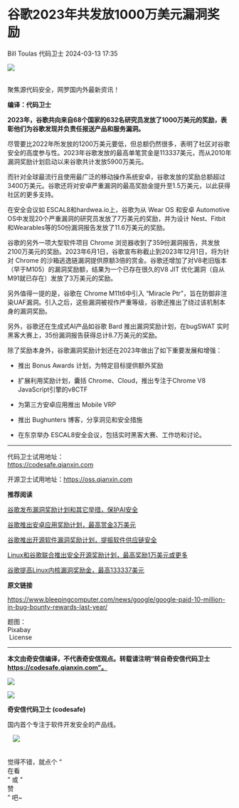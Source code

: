 #  谷歌2023年共发放1000万美元漏洞奖励   
Bill Toulas  代码卫士   2024-03-13 17:35  
  
![](https://mmbiz.qpic.cn/mmbiz_gif/Az5ZsrEic9ot90z9etZLlU7OTaPOdibteeibJMMmbwc29aJlDOmUicibIRoLdcuEQjtHQ2qjVtZBt0M5eVbYoQzlHiaw/640?wx_fmt=gif "")  
  
   
聚焦源代码安全，网罗国内外最新资讯！  
  
**编译：代码卫士**  
  
**2023年，谷歌共向来自68个国家的632名研究员发放了1000万美元的奖励，表彰他们为谷歌发现并负责任报送产品和服务漏洞。**  
  
  
尽管要比2022年所发放的1200万美元要低，但总额仍然很多，表明了社区对谷歌安全的高度参与性。2023年谷歌发放的最高单笔赏金是113337美元，而从2010年漏洞奖励计划启动以来谷歌共计发放5900万美元。  
  
而针对全球最流行且使用最广泛的移动操作系统安卓，谷歌发放的奖励总额超过3400万美元。谷歌还将对安卓严重漏洞的最高奖励金提升至1.5万美元，以此获得社区的更多支持。  
  
在安全会议如 ESCAL8和hardwea.io上，谷歌为从 Wear OS 和安卓 Automotive OS中发现20个严重漏洞的研究员发放了7万美元的奖励，并为设计 Nest、Fitbit和Wearables等的50份漏洞报告发放了11.6万美元的奖励。  
  
谷歌的另外一项大型软件项目 Chrome 浏览器收到了359份漏洞报告，共发放2100万美元的奖励。2023年6月1日，谷歌宣布称截止到2023年12月1日，将为针对 Chrome 的沙箱逃逸链漏洞提供原额3倍的赏金。谷歌还增加了对V8老旧版本（早于M105）的漏洞奖励额，结果为一个已存在很久的V8 JIT 优化漏洞（自从M91就已存在）发放了3万美元的奖励。  
  
另外值得一提的是，谷歌在 Chrome M11t6中引入 “Miracle Ptr”，旨在防御非渲染UAF漏洞。引入之后，这些漏洞被视作严重等级，谷歌还推出了绕过该机制本身的漏洞奖励。  
  
另外，谷歌还在生成式AI产品如谷歌 Bard 推出漏洞奖励计划，在bugSWAT 实时黑客大赛上，35份漏洞报告获得总计8.7万美元的奖励。  
  
除了奖励本身外，谷歌漏洞奖励计划还在2023年做出了如下重要发展和增强：  
  
- 推出 Bonus Awards 计划，为特定目标提供额外奖励  
  
- 扩展利用奖励计划，囊括 Chrome、Cloud，推出专注于Chrome V8 JavaScript引擎的v8CTF  
  
- 为第三方安卓应用推出 Mobile VRP  
  
- 推出 Bughunters 博客，分享洞见和安全措施  
  
- 在东京举办 ESCAL8安全会议，包括实时黑客大赛、工作坊和讨论。  
  
  
  
  
****  
  
代码卫士试用地址：  
https://codesafe.qianxin.com  
  
开源卫士试用地址：https://oss.qianxin.com  
  
  
  
  
  
  
  
  
  
  
  
  
**推荐阅读**  
  
[谷歌发布漏洞奖励计划和其它举措，保护AI安全](http://mp.weixin.qq.com/s?__biz=MzI2NTg4OTc5Nw==&mid=2247517995&idx=2&sn=aa7c780dbbe15bdfa9149c612cc02a53&chksm=ea94b641dde33f57d58495235b0c8364876b2834bf5b00df2c2a91f9125634d621d15c9ac6d6&scene=21#wechat_redirect)  
  
  
[谷歌推出安卓应用奖励计划，最高赏金3万美元](http://mp.weixin.qq.com/s?__biz=MzI2NTg4OTc5Nw==&mid=2247516557&idx=1&sn=c5b0b33ec535dbef4720e3ee78d2af0a&chksm=ea94b0e7dde339f157a4a05676f75b42a307ecc12eaeddf553d77f0763783564b7f1d2ff9376&scene=21#wechat_redirect)  
  
  
[谷歌推出开源软件漏洞奖励计划，提振软件供应链安全](http://mp.weixin.qq.com/s?__biz=MzI2NTg4OTc5Nw==&mid=2247513721&idx=1&sn=9ccc0511cb8d6c7134eb54700130f1b7&chksm=ea948713dde30e0503874ed6e5ebcd5a90933ef86048fd21466e73431420b799a861f800164a&scene=21#wechat_redirect)  
  
  
[Linux和谷歌联合推出安全开源奖励计划，最高奖励1万美元或更多](http://mp.weixin.qq.com/s?__biz=MzI2NTg4OTc5Nw==&mid=2247513617&idx=2&sn=4f50589d2631ebc4ee55cbbb21d52fbd&chksm=ea94877bdde30e6db6623e64b233c7a81ddcaa9a50d7211c608a26c1e48cf51a1ee2101991d5&scene=21#wechat_redirect)  
  
  
[谷歌提高Linux内核漏洞奖励金，最高133337美元](http://mp.weixin.qq.com/s?__biz=MzI2NTg4OTc5Nw==&mid=2247513581&idx=4&sn=f0294acd7ecf151a3b1ff864f5c3f5d5&chksm=ea948487dde30d9136344e6fc7af6c91b22d199edeaac3dc51a97671d397f00655b78d7af6eb&scene=21#wechat_redirect)  
  
  
  
  
**原文链接**  
  
  
https://www.bleepingcomputer.com/news/google/google-paid-10-million-in-bug-bounty-rewards-last-year/  
  
  
题图：  
Pixabay  
 License  
  
****  
**本文由奇安信编译，不代表奇安信观点。转载请注明“转自奇安信代码卫士 https://codesafe.qianxin.com”。**  
  
  
  
  
![](https://mmbiz.qpic.cn/mmbiz_jpg/oBANLWYScMSf7nNLWrJL6dkJp7RB8Kl4zxU9ibnQjuvo4VoZ5ic9Q91K3WshWzqEybcroVEOQpgYfx1uYgwJhlFQ/640?wx_fmt=jpeg "")  
  
![](https://mmbiz.qpic.cn/mmbiz_jpg/oBANLWYScMSN5sfviaCuvYQccJZlrr64sRlvcbdWjDic9mPQ8mBBFDCKP6VibiaNE1kDVuoIOiaIVRoTjSsSftGC8gw/640?wx_fmt=jpeg "")  
  
**奇安信代码卫士 (codesafe)**  
  
国内首个专注于软件开发安全的产品线。  
  
   ![](https://mmbiz.qpic.cn/mmbiz_gif/oBANLWYScMQ5iciaeKS21icDIWSVd0M9zEhicFK0rbCJOrgpc09iaH6nvqvsIdckDfxH2K4tu9CvPJgSf7XhGHJwVyQ/640?wx_fmt=gif "")  
  
   
觉得不错，就点个 “  
在看  
” 或 "  
赞  
” 吧~  
  
